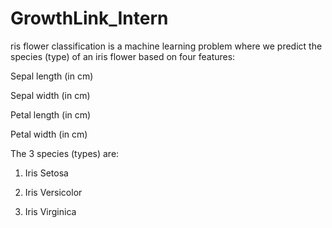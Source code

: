 # GrowthLink_Intern



ris flower classification is a machine learning problem where we predict the species (type) of an iris flower based on four features:

Sepal length (in cm)

Sepal width (in cm)

Petal length (in cm)

Petal width (in cm)


The 3 species (types) are:

1. Iris Setosa


2. Iris Versicolor


3. Iris Virginica
